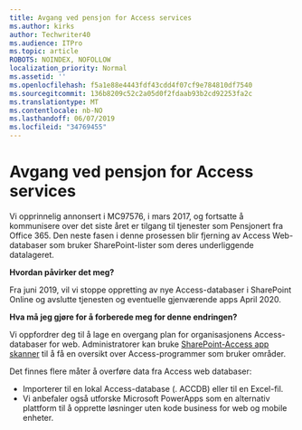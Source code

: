 ```yaml
---
title: Avgang ved pensjon for Access services
ms.author: kirks
author: Techwriter40
ms.audience: ITPro
ms.topic: article
ROBOTS: NOINDEX, NOFOLLOW
localization_priority: Normal
ms.assetid: ''
ms.openlocfilehash: f5a1e88e4443fdf43cdd4f07cf9e784810df7540
ms.sourcegitcommit: 136b8209c52c2a05d0f2fdaab93b2cd92253fa2c
ms.translationtype: MT
ms.contentlocale: nb-NO
ms.lasthandoff: 06/07/2019
ms.locfileid: "34769455"
---
```

# <a name="access-services-retirement"></a>Avgang ved pensjon for Access services

Vi opprinnelig annonsert i MC97576, i mars 2017, og fortsatte å kommunisere over det siste året er tilgang til tjenester som Pensjonert fra Office 365. Den neste fasen i denne prosessen blir fjerning av Access Web-databaser som bruker SharePoint-lister som deres underliggende datalageret.

**Hvordan påvirker det meg?**

Fra juni 2019, vil vi stoppe oppretting av nye Access-databaser i SharePoint Online og avslutte tjenesten og eventuelle gjenværende apps April 2020.

**Hva må jeg gjøre for å forberede meg for denne endringen?**

Vi oppfordrer deg til å lage en overgang plan for organisasjonens Access-databaser for web. Administratorer kan bruke [SharePoint-Access app skanner](https://github.com/SharePoint/PnP-Tools/tree/master/Solutions/SharePoint.AccessApp.Scanner) til å få en oversikt over Access-programmer som bruker områder. 

Det finnes flere måter å overføre data fra Access web databaser:

- Importerer til en lokal Access-database (. ACCDB) eller til en Excel-fil.
- Vi anbefaler også utforske Microsoft PowerApps som en alternativ plattform til å opprette løsninger uten kode business for web og mobile enheter.